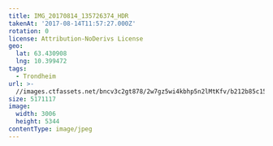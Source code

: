 ```yaml
---
title: IMG_20170814_135726374_HDR
takenAt: '2017-08-14T11:57:27.000Z'
rotation: 0
license: Attribution-NoDerivs License
geo:
  lat: 63.430908
  lng: 10.399472
tags:
  - Trondheim
url: >-
  //images.ctfassets.net/bncv3c2gt878/2w7gz5wi4kbhp5n2lMtKfv/b212b85c15c6e485b6290383bf5aef5e/img_20170814_135726374_hdr_36239511290_o
size: 5171117
image:
  width: 3006
  height: 5344
contentType: image/jpeg
---
```


